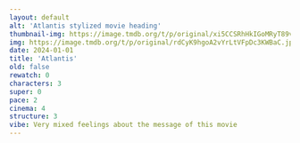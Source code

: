 ```yaml
---
layout: default
alt: 'Atlantis stylized movie heading'
thumbnail-img: https://image.tmdb.org/t/p/original/xi5CCSRhHkIGoMRyT89vZ6sUFQ9.png
img: https://image.tmdb.org/t/p/original/rdCyK9hgoA2vYrLtVFpDc3KWBaC.jpg
date: 2024-01-01
title: 'Atlantis'
old: false
rewatch: 0
characters: 3
super: 0
pace: 2
cinema: 4
structure: 3
vibe: Very mixed feelings about the message of this movie
---
```

